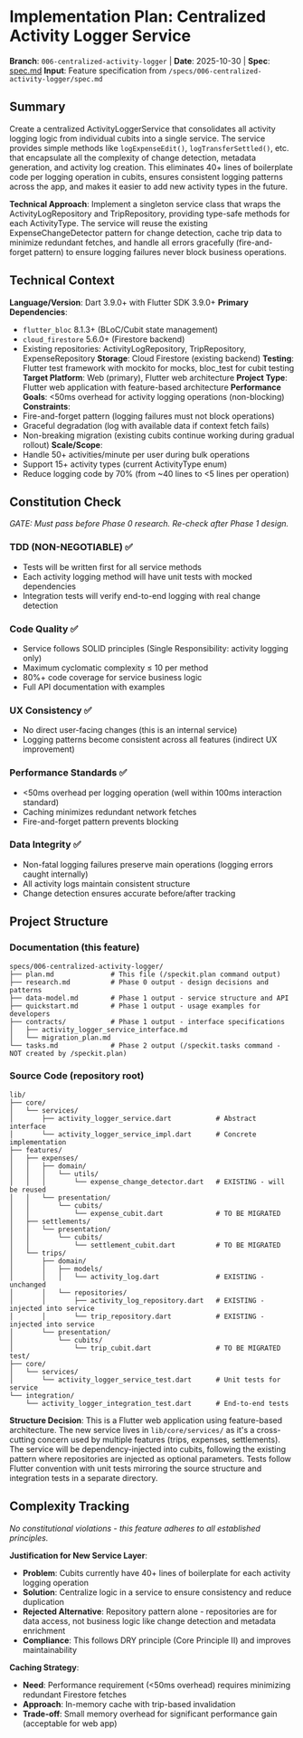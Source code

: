# Implementation Plan: Centralized Activity Logger Service

**Branch**: `006-centralized-activity-logger` | **Date**: 2025-10-30 | **Spec**: [spec.md](./spec.md)
**Input**: Feature specification from `/specs/006-centralized-activity-logger/spec.md`

## Summary

Create a centralized ActivityLoggerService that consolidates all activity logging logic from individual cubits into a single service. The service provides simple methods like `logExpenseEdit()`, `logTransferSettled()`, etc. that encapsulate all the complexity of change detection, metadata generation, and activity log creation. This eliminates 40+ lines of boilerplate code per logging operation in cubits, ensures consistent logging patterns across the app, and makes it easier to add new activity types in the future.

**Technical Approach**: Implement a singleton service class that wraps the ActivityLogRepository and TripRepository, providing type-safe methods for each ActivityType. The service will reuse the existing ExpenseChangeDetector pattern for change detection, cache trip data to minimize redundant fetches, and handle all errors gracefully (fire-and-forget pattern) to ensure logging failures never block business operations.

## Technical Context

**Language/Version**: Dart 3.9.0+ with Flutter SDK 3.9.0+
**Primary Dependencies**: 
- `flutter_bloc` 8.1.3+ (BLoC/Cubit state management)
- `cloud_firestore` 5.6.0+ (Firestore backend)
- Existing repositories: ActivityLogRepository, TripRepository, ExpenseRepository
**Storage**: Cloud Firestore (existing backend)
**Testing**: Flutter test framework with mockito for mocks, bloc_test for cubit testing
**Target Platform**: Web (primary), Flutter web architecture
**Project Type**: Flutter web application with feature-based architecture
**Performance Goals**: <50ms overhead for activity logging operations (non-blocking)
**Constraints**: 
- Fire-and-forget pattern (logging failures must not block operations)
- Graceful degradation (log with available data if context fetch fails)
- Non-breaking migration (existing cubits continue working during gradual rollout)
**Scale/Scope**: 
- Handle 50+ activities/minute per user during bulk operations
- Support 15+ activity types (current ActivityType enum)
- Reduce logging code by 70% (from ~40 lines to <5 lines per operation)

## Constitution Check

*GATE: Must pass before Phase 0 research. Re-check after Phase 1 design.*

### TDD (NON-NEGOTIABLE) ✅
- Tests will be written first for all service methods
- Each activity logging method will have unit tests with mocked dependencies
- Integration tests will verify end-to-end logging with real change detection

### Code Quality ✅
- Service follows SOLID principles (Single Responsibility: activity logging only)
- Maximum cyclomatic complexity ≤ 10 per method
- 80%+ code coverage for service business logic
- Full API documentation with examples

### UX Consistency ✅
- No direct user-facing changes (this is an internal service)
- Logging patterns become consistent across all features (indirect UX improvement)

### Performance Standards ✅
- <50ms overhead per logging operation (well within 100ms interaction standard)
- Caching minimizes redundant network fetches
- Fire-and-forget pattern prevents blocking

### Data Integrity ✅
- Non-fatal logging failures preserve main operations (logging errors caught internally)
- All activity logs maintain consistent structure
- Change detection ensures accurate before/after tracking

## Project Structure

### Documentation (this feature)

```
specs/006-centralized-activity-logger/
├── plan.md              # This file (/speckit.plan command output)
├── research.md          # Phase 0 output - design decisions and patterns
├── data-model.md        # Phase 1 output - service structure and API
├── quickstart.md        # Phase 1 output - usage examples for developers
├── contracts/           # Phase 1 output - interface specifications
│   ├── activity_logger_service_interface.md
│   └── migration_plan.md
└── tasks.md             # Phase 2 output (/speckit.tasks command - NOT created by /speckit.plan)
```

### Source Code (repository root)

```
lib/
├── core/
│   └── services/
│       ├── activity_logger_service.dart           # Abstract interface
│       └── activity_logger_service_impl.dart      # Concrete implementation
├── features/
│   ├── expenses/
│   │   ├── domain/
│   │   │   └── utils/
│   │   │       └── expense_change_detector.dart   # EXISTING - will be reused
│   │   └── presentation/
│   │       └── cubits/
│   │           └── expense_cubit.dart             # TO BE MIGRATED
│   ├── settlements/
│   │   └── presentation/
│   │       └── cubits/
│   │           └── settlement_cubit.dart          # TO BE MIGRATED
│   └── trips/
│       ├── domain/
│       │   ├── models/
│       │   │   └── activity_log.dart              # EXISTING - unchanged
│       │   └── repositories/
│       │       ├── activity_log_repository.dart   # EXISTING - injected into service
│       │       └── trip_repository.dart           # EXISTING - injected into service
│       └── presentation/
│           └── cubits/
│               └── trip_cubit.dart                # TO BE MIGRATED
test/
├── core/
│   └── services/
│       └── activity_logger_service_test.dart      # Unit tests for service
└── integration/
    └── activity_logger_integration_test.dart      # End-to-end tests
```

**Structure Decision**: This is a Flutter web application using feature-based architecture. The new service lives in `lib/core/services/` as it's a cross-cutting concern used by multiple features (trips, expenses, settlements). The service will be dependency-injected into cubits, following the existing pattern where repositories are injected as optional parameters. Tests follow Flutter convention with unit tests mirroring the source structure and integration tests in a separate directory.

## Complexity Tracking

*No constitutional violations - this feature adheres to all established principles.*

**Justification for New Service Layer**:
- **Problem**: Cubits currently have 40+ lines of boilerplate for each activity logging operation
- **Solution**: Centralize logic in a service to ensure consistency and reduce duplication
- **Rejected Alternative**: Repository pattern alone - repositories are for data access, not business logic like change detection and metadata enrichment
- **Compliance**: This follows DRY principle (Core Principle II) and improves maintainability

**Caching Strategy**:
- **Need**: Performance requirement (<50ms overhead) requires minimizing redundant Firestore fetches
- **Approach**: In-memory cache with trip-based invalidation
- **Trade-off**: Small memory overhead for significant performance gain (acceptable for web app)
